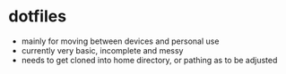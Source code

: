 # dotfiles

* mainly for moving between devices and personal use
* currently very basic, incomplete and messy
* needs to get cloned into home directory, or pathing as to be adjusted
